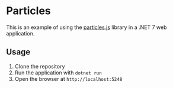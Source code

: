 # Particles

This is an example of using the [particles.js](https://github.com/VincentGarreau/particles.js) library in a .NET 7 web application.

## Usage

1. Clone the repository
2. Run the application with `dotnet run`
3. Open the browser at `http://localhost:5248`